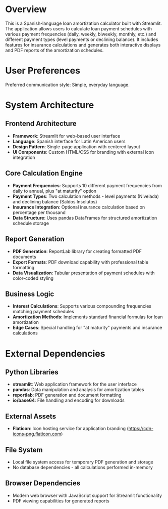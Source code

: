 # Overview

This is a Spanish-language loan amortization calculator built with Streamlit. The application allows users to calculate loan payment schedules with various payment frequencies (daily, weekly, biweekly, monthly, etc.) and different payment types (level payments or declining balance). It includes features for insurance calculations and generates both interactive displays and PDF reports of the amortization schedules.

# User Preferences

Preferred communication style: Simple, everyday language.

# System Architecture

## Frontend Architecture
- **Framework**: Streamlit for web-based user interface
- **Language**: Spanish interface for Latin American users
- **Design Pattern**: Single-page application with centered layout
- **UI Components**: Custom HTML/CSS for branding with external icon integration

## Core Calculation Engine
- **Payment Frequencies**: Supports 10 different payment frequencies from daily to annual, plus "at maturity" option
- **Payment Types**: Two calculation methods - level payments (Nivelada) and declining balance (Saldos Insolutos)
- **Insurance Integration**: Optional insurance calculation based on percentage per thousand
- **Data Structure**: Uses pandas DataFrames for structured amortization schedule storage

## Report Generation
- **PDF Generation**: ReportLab library for creating formatted PDF documents
- **Export Formats**: PDF download capability with professional table formatting
- **Data Visualization**: Tabular presentation of payment schedules with color-coded styling

## Business Logic
- **Interest Calculations**: Supports various compounding frequencies matching payment schedules
- **Amortization Methods**: Implements standard financial formulas for loan amortization
- **Edge Cases**: Special handling for "at maturity" payments and insurance calculations

# External Dependencies

## Python Libraries
- **streamlit**: Web application framework for the user interface
- **pandas**: Data manipulation and analysis for amortization tables
- **reportlab**: PDF generation and document formatting
- **io/base64**: File handling and encoding for downloads

## External Assets
- **Flaticon**: Icon hosting service for application branding (https://cdn-icons-png.flaticon.com)

## File System
- Local file system access for temporary PDF generation and storage
- No database dependencies - all calculations performed in-memory

## Browser Dependencies
- Modern web browser with JavaScript support for Streamlit functionality
- PDF viewing capabilities for generated reports